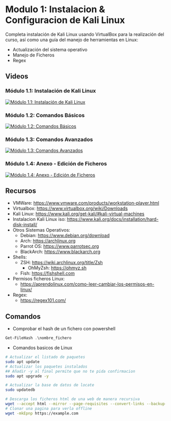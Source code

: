 # Modulo 1: Instalacion & Configuracion de Kali Linux

Completa instalación de Kali Linux usando VirtualBox para la realización del curso, así como una guía del manejo de herramientas en Linux:
- Actualización del sistema operativo
- Manejo de Ficheros
- Regex

## Videos

### Módulo 1.1: Instalación de Kali Linux

[![Módulo 1.1: Instalación de Kali Linux](https://img.youtube.com/vi/vALesUdqTTg/0.jpg)](https://www.youtube.com/watch?v=vALesUdqTTg)

### Módulo 1.2: Comandos Básicos

[![Módulo 1.2: Comandos Básicos](https://img.youtube.com/vi/HEHeFDw5e7M/0.jpg)](https://www.youtube.com/watch?v=HEHeFDw5e7M)

### Módulo 1.3: Comandos Avanzados

[![Módulo 1.3: Comandos Avanzados](https://img.youtube.com/vi/kYt5_DrecYo/0.jpg)](https://www.youtube.com/watch?v=kYt5_DrecYo)

### Módulo 1.4: Anexo - Edición de Ficheros

[![Módulo 1.4: Anexo - Edición de Ficheros](https://img.youtube.com/vi/yFUUlofA7rw/0.jpg)](https://www.youtube.com/watch?v=yFUUlofA7rw)

## Recursos

- VMWare: https://www.vmware.com/products/workstation-player.html
- Virtualbox: https://www.virtualbox.org/wiki/Downloads
- Kali Linux: https://www.kali.org/get-kali/#kali-virtual-machines
- Instalacion Kali Linux iso: https://www.kali.org/docs/installation/hard-disk-install/
- Otros Sistemas Operativos:
    - Debian: https://www.debian.org/download
    - Arch: https://archlinux.org
    - Parrot OS: https://www.parrotsec.org
    - BlackArch: https://www.blackarch.org
- Shells:
    - ZSH: https://wiki.archlinux.org/title/Zsh
        - OhMyZsh: https://ohmyz.sh
    - Fish: https://fishshell.com
- Permisos ficheros Linux:
    - https://aprendolinux.com/como-leer-cambiar-los-permisos-en-linux/
- Regex:
    - https://regex101.com/

## Comandos

- Comprobar el hash de un fichero con powershell

```powershell
Get-FileHash .\nombre_fichero
```

- Comandos basicos de Linux

```bash
# Actualizar el listado de paquetes
sudo apt update
# Actualizar los paquetes instalados
## Añadir -y al final permite que no te pida confirmacion
sudo apt upgrade -y

# Actualizar la base de datos de locate
sudo updatedb

# Descarga los ficheros html de una web de manera recursiva
wget --accept html --mirror --page-requisites --convert-links --backup-converted --no-parent https://example.com
# Clonar una pagina para verla offline
wget -mkEpnp https://example.com
```
